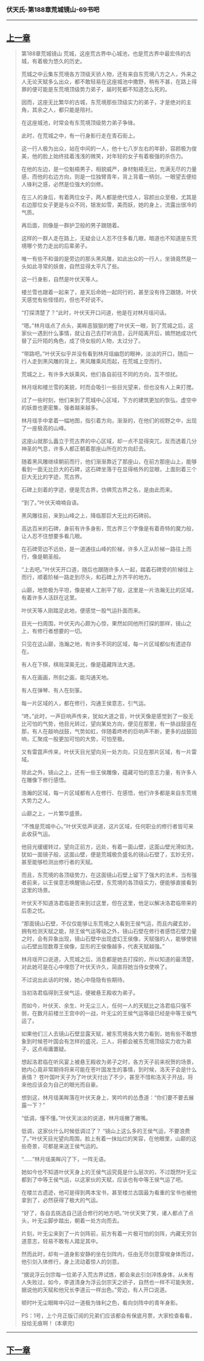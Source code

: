 ### 伏天氏-第188章荒城镜山-69书吧

--------
[上一章](./7919c9ce134a31e1c38ffe9ab8af9445.md)
--------


>
>
>
>第188章荒城镜山
>荒城，这座荒古界中心城池，也是荒古界中最宏伟的古城，有着极为悠久的历史。
>
>荒城之中云集东荒境各方顶级天骄人物，还有来自东荒境八方之人，外来之人无论天赋多么出众，都不敢轻易在这座城池中撒野，稍有不甚，在路上得罪的便可能是东荒境顶级势力弟子，届时死都不知道怎么死的。
>
>因而，这座无比繁华的古城，东荒境那些顶级实力的弟子，才是绝对的主角，其余之人，都只能是陪衬。
>
>在这座城池，时常会有东荒境顶级势力弟子争锋。
>
>此时，在荒城之中，有一行身影行走在青石街上。
>
>这一行人极为出众，站在中间的一人，他十七八岁左右的年龄，容颜极为俊美，他的脸上始终挂着浅浅的微笑，对年轻的女子有着极强的杀伤力。
>
>在他的左边，是一位魁梧男子，相貌威严，身材魁梧无比，充满无尽的力量感，而他的右边方向，则是一位独臂青年，背上背着一柄剑，一眼望去便给人锋利之感，必然是位强大的剑修。
>
>在三人的身后，有着两位女子，两人都是绝代佳人，容颜出众至极，尤其是右边那位女子更是与众不同，银发如雪，美而妖，她的身上，流露出很冷的气质。
>
>再后面，则像是一群护卫般的男子跟随着。
>
>这样的一群人走在路上，无疑会让人忍不住多看几眼，暗道也不知道是东荒境哪个势力走出的后辈弟子。
>
>唯一有些不和谐的是旁边的那头黑风雕，如此出众的一行人，坐骑竟然是一头如此寻常的妖兽，自然显得太平凡了些。
>
>这一行身影，自然是叶伏天等人。
>
>楼兰雪也跟着一起来了，是天后命她一起同行的，甚至没有侍卫跟随，叶伏天感觉有些怪怪的，但也不好说不。
>
>“打探清楚了？”此时，叶伏天开口问道，他是在对林月瑶问话。
>
>“嗯。”林月瑶点了点头，美眸恶狠狠的瞪了叶伏天一眼，到了荒城之后，这家伙一遇到什么事情，就让自己去打听消息，云阡陌离开后，嫣然她成功代替了云阡陌的角色，成了侍女般的人物，太过分了。
>
>“带路吧。”叶伏天似乎并没有看到林月瑶幽怨的眼神，淡淡的开口，随后一行人走到黑风雕的背上，黑风雕乘风而起，在荒城上空而行。
>
>荒城之上，有许多大妖乘风，他们各自前往不同的方向，互不惊扰。
>
>林月瑶和楼兰雪的美貌，时而会吸引一些目光望来，但也没有人上来打搅。
>
>过了一些时刻，他们来到了荒城中心区域，下方的建筑更加的恢弘，虚空中的妖兽也更密集，强者越来越多。
>
>林月瑶手中拿着一幅地图，指引着方向，渐渐的，在他们的视野之中，出现了一座极高的山峰。
>
>这座山就那么矗立于荒古界的中心区域，却一点不显得突兀，反而透着几分神圣的气息，许多人都正朝着那座山所在的方向赶去。
>
>随着黑风雕继续朝前而行，他们渐渐靠近了那座山，在前方那座山上，能够看到一面无比巨大的石碑，这石碑坐落于在显得格外的显眼，上面刻着三个巨大无比的字迹，荒古界。
>
>石碑上刻着的字迹，便是荒古界，仿佛荒古界之名，是由此而来。
>
>“到了。”叶伏天喃喃自语。
>
>黑风雕往前，来到山峰之上，降临那巨大无比的石碑前。
>
>高达百米的石碑，身前有许多身影，荒古界三个字像是有着奇特的魔力般，让人忍不住想要多看几眼。
>
>在石碑旁边不远处，是一道通往山峰的阶梯，许多人正从阶梯一路往上而行，像是朝圣般。
>
>“上去吧。”叶伏天开口道，随后也跟随许多人一起，踏着石碑旁的阶梯往上而行，顺着阶梯一路走到尽头，和石碑上方齐平的地方。
>
>山巅，地势极为平坦，像是被人工削平了般，这里是一片浩瀚无比的区域，有着许多人活跃在这里。
>
>叶伏天等人刚踏足此地，便感觉一股气运扑面而来。
>
>目光一扫周围，叶伏天内心颇为心惊，果然如同他所打探的那样，镜山之上，有修行者想要的一切。
>
>只见在这山巅，浩瀚之地，有许多不同的区域，每一片区域都似有遗迹存在。
>
>有人在下棋，棋局深奥无比，像是蕴藏阵法大道。
>
>有人在画画，所刻之画，能沟通天地。
>
>有人在弹琴、有人在刻箓。
>
>每一片区域的人，都在修行，沟通王侯意志，引气运。
>
>“咚。”此时，一声巨响声传来，犹如大道之音，叶伏天像是感觉到了一股无比可怕的气势，他目光转过，望向某处方向，便见在那里，有一排战鼓竖在那，有人在敲响战鼓，气势如虹，伴随着咚咚的巨响声不断，更多的战鼓回响，汇聚成一股更加可怕的大势，可怕至极。
>
>又有雷霆声传来，叶伏天目光望向另一处方向，只见在那片区域，有一片雷域。
>
>除此之外，镜山之上，还有一些王侯雕像，蕴藏可怕的意志力量，有许多人在雕像下修行感悟。
>
>浩瀚的区域，每一片区域都有人在修行、在感悟，他们许多都是来自东荒境大势力之人。
>
>山巅之上，一片繁华盛景。
>
>“不愧是荒城中心。”叶伏天低声说道，这片区域，任何职业的修行者皆可来此收获气运。
>
>他目光缓缓转过，望向正前方，远处，有着一面山壁，这面山壁光滑如洗，犹如一面镜子般，这面山壁，便是荒城极负盛名的镜山石壁了，玄妙无穷，甚至能够检测出修行者的天赋。
>
>而且，东荒境的各顶级势力，在这面镜山石壁上留下了强大的法术，当有强者前来，以王侯意志唤醒镜山石壁，东荒境的各顶级实力，便能够直接看到这里的场景。
>
>叶伏天不知道洛君临是否来到过这里，但在这里，他足以解决洛君临带来的后患之忧。
>
>“那面镜山石壁，不仅仅能够让东荒境之人看到王侯气运，而且内藏玄妙，拥有检测天赋之能，除王侯气运等级之外，镜山石壁在修行者感悟石壁力量之时，会有异象出现，镜山石壁中出现虚幻王侯像，天赋强的人，能够使镜山石壁出现数尊王侯像，显形的王侯像越多，代表天赋越强。”
>
>林月瑶开口说道，入荒城之后，消息都是她去打探的，所以知道的最清楚，对此她可是在心中埋怨了叶伏天许久，简直将她当侍女使唤了。
>
>不过说出此话的时候，她心中隐隐有些期待。
>
>当初洛君临得到王侯气运，便被悬王殿收为弟子。
>
>而如今，叶伏天、余生、叶无尘三人，任何一人的天赋比之洛君临只强不弱，在数月前楼兰王宫中的一战，叶无尘的王侯气运等级已经是中等王侯气运了。
>
>如果他们三人去镜山石壁显露天赋，被东荒境各大势力看到，她有些不敢想象到时候苍叶国会有怎样的盛况，三人，将都会被东荒境顶级实力收为弟子，这点毋庸置疑。
>
>想起洛君临在听风宴上被悬王殿收为弟子之时，各方天子前来祝贺的场景，她内心竟非常期待将来可能在苍叶国发生的事情，到时候，洛天子会是什么表情？
>苍叶国叶天子为了叶伏天付出了不少，甚至不惜和洛天子开战，将来他应该会为自己的眼光而自豪。
>
>想到这，林月瑶美眸落在叶伏天身上，笑吟吟的怂恿道：“你们要不要去展露一下？”
>
>“低调，懂不懂。”叶伏天淡淡的说道，林月瑶撇了撇嘴。
>
>低调，这家伙什么时候低调过了？
>“镜山上这么多的王侯气运，不要浪费了。”叶伏天目光望向周围，脸上有着一抹灿烂的笑容，在他眼里，山巅的这些奇景，可都是来送王侯气运的。
>
>“……”林月瑶美眸闪了下，一阵无语。
>
>她如今也不知道叶伏天身上的王侯气运究竟是什么层次的，不过既然叶无尘都到了中等王侯气运，以这家伙的天赋，应该也有中等王侯气运了吧。
>
>在楼兰古遗迹，他可是得到两本宝书，甚至楼兰古国最为看重的宝书也被他拿到了，必然获得了极大的气运。
>
>“好了，各自去挑选自己适合修行的地方吧。”叶伏天笑了笑，诸人都点了点头，叶无尘脚步踏出，朝着一处方向而去。
>
>片刻，叶无尘来到了一片剑阵前，前方有着一片极可怕的剑阵，内藏无穷剑道意志，轻易不敢有人踏足其中。
>
>然而此时，却有一道身影安静的坐在剑阵内，任由无尽剑意穿梭身体而过，他引剑入体修行，身上流动着惊人的剑意。
>
>“据说浮云剑宗每一位弟子入荒古界试炼，都会来此引剑淬炼身体，从未有人失败过，如今，李道清身为浮云剑宗天之骄子，自然也一样不可能失败，据说他的天赋和他兄长李道云一样出色。”旁边，有人开口说道。
>
>顿时叶无尘眼眸中闪过一道极为锋利之色，看向剑阵中的青年身影。
>
>PS：1号，上个月正版订阅的兄弟们应该都会有保底月票，大家检查看看，投给无痕啊！
>(本章完)
>
>

--------
[下一章](./dc8da2ada040bc52e6019cdc86be4b79.md)
--------

